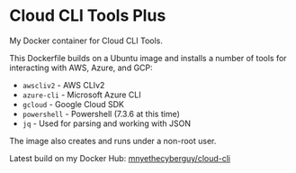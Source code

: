 # Cloud CLI Tools Plus

My Docker container for Cloud CLI Tools.

This Dockerfile builds on a Ubuntu image and installs a number of tools for interacting with AWS, Azure, and GCP:

- `awscliv2` - AWS CLIv2
- `azure-cli` - Microsoft Azure CLI
- `gcloud` - Google Cloud SDK
- `powershell` - Powershell (7.3.6 at this time)
- `jq` - Used for parsing and working with JSON

The image also creates and runs under a non-root user.

Latest build on my Docker Hub: [mnyethecyberguy/cloud-cli](https://hub.docker.com/r/mnyethecyberguy/cloud-cli-plus)
